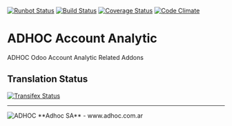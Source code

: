 [![Runbot Status](http://runbot.adhoc.com.ar/runbot/badge/flat/21/13.0.svg)](http://runbot.adhoc.com.ar/runbot/repo/github-com-ingadhoc-account-analytic-21)
[![Build Status](https://travis-ci.org/ingadhoc/account-analytic.svg?branch=13.0)](https://travis-ci.org/ingadhoc/account-analytic)
[![Coverage Status](https://coveralls.io/repos/ingadhoc/account-analytic/badge.png?branch=13.0)](https://coveralls.io/r/ingadhoc/account-analytic?branch=13.0)
[![Code Climate](https://codeclimate.com/github/ingadhoc/account-analytic/badges/gpa.svg)](https://codeclimate.com/github/ingadhoc/account-analytic)

# ADHOC Account Analytic

ADHOC Odoo Account Analytic Related Addons

[//]: # (addons)
[//]: # (end addons)

Translation Status
------------------
[![Transifex Status](https://www.transifex.com/projects/p/ingadhoc-account-analytic-13-0/chart/image_png)](https://www.transifex.com/projects/p/ingadhoc-account-analytic-13-0)

----

<img alt="ADHOC" src="http://fotos.subefotos.com/83fed853c1e15a8023b86b2b22d6145bo.png" />
**Adhoc SA** - www.adhoc.com.ar
